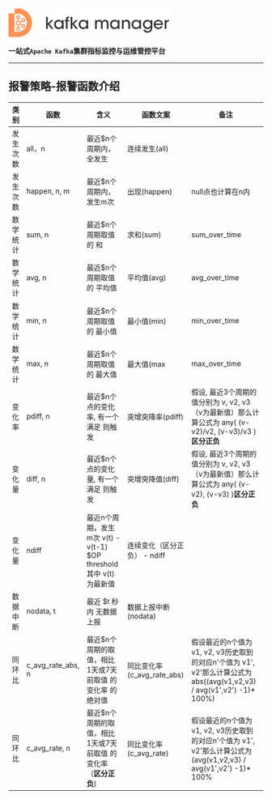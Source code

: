 ![kafka-manager-logo](docs/assets/images/common/logo_name.png)

**一站式`Apache Kafka`集群指标监控与运维管控平台**

---


## 报警策略-报警函数介绍



| 类别 | 函数 | 含义 |函数文案 |备注  |
| --- | --- | --- | --- | --- |
| 发生次数 |all，n  | 最近$n个周期内，全发生 | 连续发生(all) |  |
| 发生次数 | happen, n, m | 最近$n个周期内，发生m次 | 出现(happen) | null点也计算在n内 |
| 数学统计 | 	sum, n | 最近$n个周期取值 的 和 | 求和(sum) | sum_over_time |
| 数学统计 | avg, n | 最近$n个周期取值 的 平均值 | 平均值(avg) | avg_over_time |
| 数学统计 | min, n | 最近$n个周期取值 的 最小值 | 最小值(min) | min_over_time |
| 数学统计	 | max, n | 最近$n个周期取值 的 最大值 | 最大值(max | max_over_time |
| 变化率 | pdiff, n | 最近$n个点的变化率, 有一个满足 则触发 | 突增突降率(pdiff) | 假设, 最近3个周期的值分别为 v, v2, v3（v为最新值）那么计算公式为 any( (v-v2)/v2, (v-v3)/v3 )**区分正负** |
| 变化量 | diff, n | 最近$n个点的变化量, 有一个满足 则触发 | 突增突降值(diff) | 假设, 最近3个周期的值分别为 v, v2, v3（v为最新值）那么计算公式为 any( (v-v2), (v-v3) )**区分正负** |
| 变化量 | ndiff | 最近n个周期，发生m次 v(t) - v(t-1) $OP threshold其中 v(t) 为最新值 | 连续变化（区分正负） - ndiff	 |  |
| 数据中断 | nodata, t | 最近 $t 秒内 无数据上报 | 数据上报中断(nodata) |  |
| 同环比 | c_avg_rate_abs, n | 最近$n个周期的取值，相比 1天或7天前取值 的变化率 的绝对值 | 同比变化率(c_avg_rate_abs) | 假设最近的n个值为 v1, v2, v3历史取到的对应n'个值为 v1', v2'那么计算公式为abs((avg(v1,v2,v3) / avg(v1',v2') -1)* 100%) |
| 同环比 | c_avg_rate, n | 最近$n个周期的取值，相比 1天或7天前取值 的变化率（**区分正负**) | 同比变化率(c_avg_rate) | 假设最近的n个值为 v1, v2, v3历史取到的对应n'个值为 v1', v2'那么计算公式为(avg(v1,v2,v3) / avg(v1',v2') -1)* 100% |

